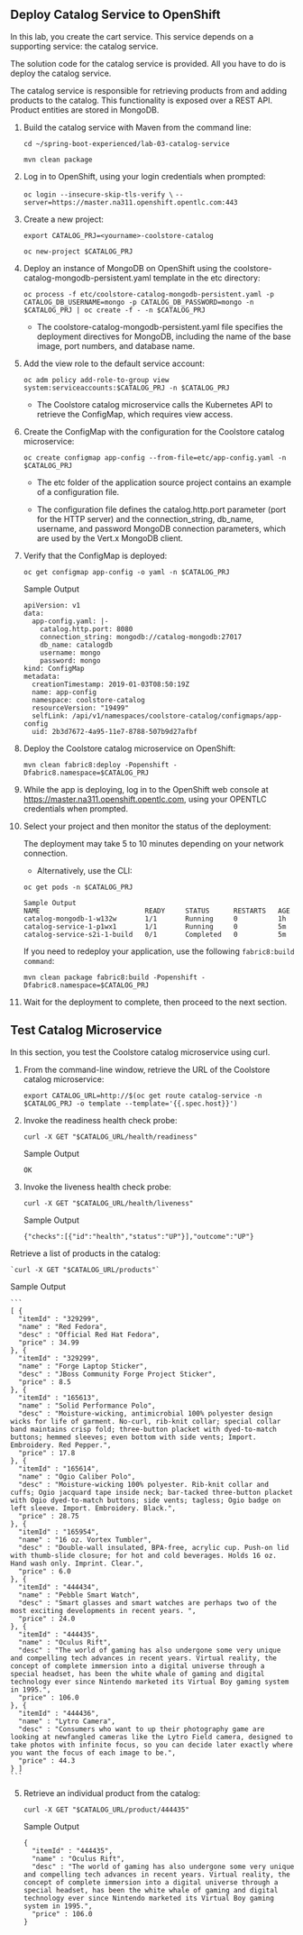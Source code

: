 ## Deploy Catalog Service to OpenShift

In this lab, you create the cart service. This service depends on a supporting service: the catalog service.

The solution code for the catalog service is provided. All you have to do is deploy the catalog service.

The catalog service is responsible for retrieving products from and adding products to the catalog. This functionality is exposed over a REST API. Product entities are stored in MongoDB.

1. Build the catalog service with Maven from the command line:

    `cd ~/spring-boot-experienced/lab-03-catalog-service`

    `mvn clean package`

2. Log in to OpenShift, using your login credentials when prompted:

    `oc login --insecure-skip-tls-verify \`
    `--server=https://master.na311.openshift.opentlc.com:443`
    
3. Create a new project:

    `export CATALOG_PRJ=<yourname>-coolstore-catalog`

    `oc new-project $CATALOG_PRJ`
    
4. Deploy an instance of MongoDB on OpenShift using the coolstore-catalog-mongodb-persistent.yaml template in the etc directory:

    `oc process -f etc/coolstore-catalog-mongodb-persistent.yaml -p CATALOG_DB_USERNAME=mongo -p CATALOG_DB_PASSWORD=mongo -n $CATALOG_PRJ | oc create -f - -n $CATALOG_PRJ`
    
    * The coolstore-catalog-mongodb-persistent.yaml file specifies the deployment directives for MongoDB, including the name of the base image, port numbers, and database name.

5. Add the view role to the default service account:

    `oc adm policy add-role-to-group view system:serviceaccounts:$CATALOG_PRJ -n $CATALOG_PRJ`

    * The Coolstore catalog microservice calls the Kubernetes API to retrieve the ConfigMap, which requires view access.

6. Create the ConfigMap with the configuration for the Coolstore catalog microservice:

    `oc create configmap app-config --from-file=etc/app-config.yaml -n $CATALOG_PRJ`

    * The etc folder of the application source project contains an example of a configuration file.

    * The configuration file defines the catalog.http.port parameter (port for the HTTP server) and the connection_string, db_name, username, and password MongoDB connection parameters, which are used by the Vert.x MongoDB client.

7. Verify that the ConfigMap is deployed:

    `oc get configmap app-config -o yaml -n $CATALOG_PRJ`
    
    Sample Output

    ```    
    apiVersion: v1
    data:
      app-config.yaml: |-
        catalog.http.port: 8080
        connection_string: mongodb://catalog-mongodb:27017
        db_name: catalogdb
        username: mongo
        password: mongo
    kind: ConfigMap
    metadata:
      creationTimestamp: 2019-01-03T08:50:19Z
      name: app-config
      namespace: coolstore-catalog
      resourceVersion: "19499"
      selfLink: /api/v1/namespaces/coolstore-catalog/configmaps/app-config
      uid: 2b3d7672-4a95-11e7-8788-507b9d27afbf
    ```

8. Deploy the Coolstore catalog microservice on OpenShift:

    `mvn clean fabric8:deploy -Popenshift -Dfabric8.namespace=$CATALOG_PRJ`
    
9. While the app is deploying, log in to the OpenShift web console at https://master.na311.openshift.opentlc.com, using your OPENTLC credentials when prompted.

10. Select your project and then monitor the status of the deployment:

    The deployment may take 5 to 10 minutes depending on your network connection.
    
    * Alternatively, use the CLI:

    `oc get pods -n $CATALOG_PRJ`

    ```
    Sample Output
    NAME                          READY     STATUS      RESTARTS   AGE
    catalog-mongodb-1-w132w       1/1       Running     0          1h
    catalog-service-1-p1wx1       1/1       Running     0          5m
    catalog-service-s2i-1-build   0/1       Completed   0          5m
    ```
    
    If you need to redeploy your application, use the following `fabric8:build command`:

    `mvn clean package fabric8:build -Popenshift -Dfabric8.namespace=$CATALOG_PRJ`

11. Wait for the deployment to complete, then proceed to the next section.

## Test Catalog Microservice

In this section, you test the Coolstore catalog microservice using curl.

1. From the command-line window, retrieve the URL of the Coolstore catalog microservice:

    `export CATALOG_URL=http://$(oc get route catalog-service -n $CATALOG_PRJ -o template --template='{{.spec.host}}')` 

2. Invoke the readiness health check probe:

    `curl -X GET "$CATALOG_URL/health/readiness"`

    Sample Output
    
    `OK`
    
2. Invoke the liveness health check probe:

    `curl -X GET "$CATALOG_URL/health/liveness"`

    Sample Output

    `{"checks":[{"id":"health","status":"UP"}],"outcome":"UP"}`

Retrieve a list of products in the catalog:

    `curl -X GET "$CATALOG_URL/products"`

   Sample Output

    ```
    [ {
      "itemId" : "329299",
      "name" : "Red Fedora",
      "desc" : "Official Red Hat Fedora",
      "price" : 34.99
    }, {
      "itemId" : "329299",
      "name" : "Forge Laptop Sticker",
      "desc" : "JBoss Community Forge Project Sticker",
      "price" : 8.5
    }, {
      "itemId" : "165613",
      "name" : "Solid Performance Polo",
      "desc" : "Moisture-wicking, antimicrobial 100% polyester design wicks for life of garment. No-curl, rib-knit collar; special collar band maintains crisp fold; three-button placket with dyed-to-match buttons; hemmed sleeves; even bottom with side vents; Import. Embroidery. Red Pepper.",
      "price" : 17.8
    }, {
      "itemId" : "165614",
      "name" : "Ogio Caliber Polo",
      "desc" : "Moisture-wicking 100% polyester. Rib-knit collar and cuffs; Ogio jacquard tape inside neck; bar-tacked three-button placket with Ogio dyed-to-match buttons; side vents; tagless; Ogio badge on left sleeve. Import. Embroidery. Black.",
      "price" : 28.75
    }, {
      "itemId" : "165954",
      "name" : "16 oz. Vortex Tumbler",
      "desc" : "Double-wall insulated, BPA-free, acrylic cup. Push-on lid with thumb-slide closure; for hot and cold beverages. Holds 16 oz. Hand wash only. Imprint. Clear.",
      "price" : 6.0
    }, {
      "itemId" : "444434",
      "name" : "Pebble Smart Watch",
      "desc" : "Smart glasses and smart watches are perhaps two of the most exciting developments in recent years. ",
      "price" : 24.0
    }, {
      "itemId" : "444435",
      "name" : "Oculus Rift",
      "desc" : "The world of gaming has also undergone some very unique and compelling tech advances in recent years. Virtual reality, the concept of complete immersion into a digital universe through a special headset, has been the white whale of gaming and digital technology ever since Nintendo marketed its Virtual Boy gaming system in 1995.",
      "price" : 106.0
    }, {
      "itemId" : "444436",
      "name" : "Lytro Camera",
      "desc" : "Consumers who want to up their photography game are looking at newfangled cameras like the Lytro Field camera, designed to take photos with infinite focus, so you can decide later exactly where you want the focus of each image to be.",
      "price" : 44.3
    } ]
    ```

5. Retrieve an individual product from the catalog:

    `curl -X GET "$CATALOG_URL/product/444435"`

    Sample Output

    ```
    {
      "itemId" : "444435",
      "name" : "Oculus Rift",
      "desc" : "The world of gaming has also undergone some very unique and compelling tech advances in recent years. Virtual reality, the concept of complete immersion into a digital universe through a special headset, has been the white whale of gaming and digital technology ever since Nintendo marketed its Virtual Boy gaming system in 1995.",
      "price" : 106.0
    }
    ```

